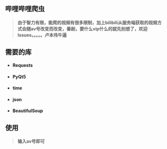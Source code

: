 ## 哔哩哔哩爬虫

> #### 由于智力有限，能爬的视频有很多限制，加上bilibili从服务端获取的视频方式会随av号改变而改变，番剧，要什么vip什么的就先别想了，欢迎lssues。。。。。卢本伟牛逼

## 需要的库

- #### Requests

- #### PyQt5

- #### time

- #### json

- #### BeautifulSoup

## 使用

> #### 输入av号即可

